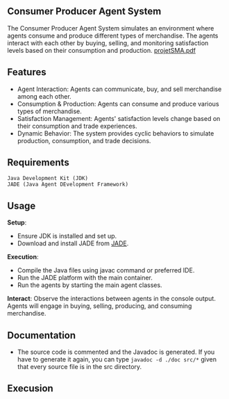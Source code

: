 ## Consumer Producer Agent System

The Consumer Producer Agent System simulates an environment where agents consume and produce different types of merchandise. The agents interact with each other by buying, selling, and monitoring satisfaction levels based on their consumption and production.
[projetSMA.pdf](https://github.com/IkramBlsl/Projet_SMA/files/13692527/projetSMA.pdf)

## Features

- Agent Interaction: Agents can communicate, buy, and sell merchandise among each other.
- Consumption & Production: Agents can consume and produce various types of merchandise.
- Satisfaction Management: Agents' satisfaction levels change based on their consumption and trade experiences.
- Dynamic Behavior: The system provides cyclic behaviors to simulate production, consumption, and trade decisions.


## Requirements

    Java Development Kit (JDK)
    JADE (Java Agent DEvelopment Framework)


## Usage

**Setup**:
- Ensure JDK is installed and set up.
- Download and install JADE from [JADE](https://jade.tilab.com/maven/com/tilab/jade/jade/4.5.0/jade-4.5.0.jar).

**Execution**:
- Compile the Java files using javac command or preferred IDE.
- Run the JADE platform with the main container.
- Run the agents by starting the main agent classes.

**Interact**:
Observe the interactions between agents in the console output.
Agents will engage in buying, selling, producing, and consuming merchandise.


## Documentation
- The source code is commented and the Javadoc is generated. If you have to generate it again, you can type `javadoc -d ./doc src/*` given that every source file is in the src directory. 


## Execusion
